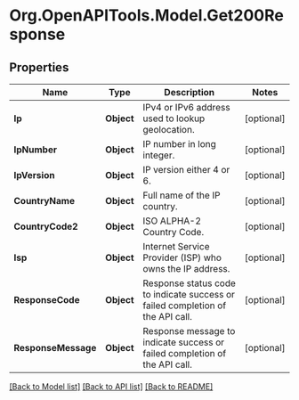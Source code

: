 # Org.OpenAPITools.Model.Get200Response

## Properties

Name | Type | Description | Notes
------------ | ------------- | ------------- | -------------
**Ip** | **Object** | IPv4 or IPv6 address used to lookup geolocation. | [optional] 
**IpNumber** | **Object** | IP number in long integer. | [optional] 
**IpVersion** | **Object** | IP version either 4 or 6. | [optional] 
**CountryName** | **Object** | Full name of the IP country. | [optional] 
**CountryCode2** | **Object** | ISO ALPHA-2 Country Code. | [optional] 
**Isp** | **Object** | Internet Service Provider (ISP) who owns the IP address. | [optional] 
**ResponseCode** | **Object** | Response status code to indicate success or failed completion of the API call. | [optional] 
**ResponseMessage** | **Object** | Response message to indicate success or failed completion of the API call. | [optional] 

[[Back to Model list]](../README.md#documentation-for-models) [[Back to API list]](../README.md#documentation-for-api-endpoints) [[Back to README]](../README.md)

